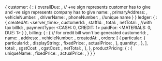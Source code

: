{
  customer: {
    <customer-id>: {
      overallDue: <double>, // +ve sign represents customer has to give and -ve sign represents company has to give
      name: <string>,
      primaryAddress: <string>,
      vehicleNumber: <string>,
      driverName: <string>,
      phoneNumber: <string>, //unique name
    }
  }
  ledger: {
    <ledger-id>: {
      createdAt: <server_time>,
      customerId: <customer-id>,
      staffId: <user-id>,
      total: <number>,
      netTotal: <number>, //with tax
      billId: <bill-id>,
      paymentType: <CASH: 0, CREDIT: 1>
      paidFor: <MATERIALS: 0, DUE: 1>
    }
  },
  billing: {
    <bill-id>: { // for credit bill won't be generated
      customerId: <customer-id>,
      name: <string>,
      address: <string>,
      vehicleNumber: <string>,
      createdAt: <timestamp>,
      orders: [
        {
          particular: {
            particularId: <product-id>,
            displayString: <string>,
            fixedPrice: <string>,
            actualPrice: <string>,
          },
          quantity: <number>,
        },
      ],
      total: <number>, 
      sgstCost: <number>,
      cgstCost: <number>,
      netTotal: <number>,
    },
  },
  productPricing: {
    <product-id>: {
      uniqueName: <string>,
      fixedPrice: <string>,
      actualPrice: <string>,
    }
  }
}